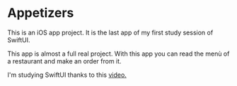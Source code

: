 # Appetizers
This is an iOS app project. It is the last app of my first study session of SwiftUI.

This app is almost a full real project. With this app you can read the menù of a restaurant and make an order from it.

I'm studying SwiftUI thanks to this [video.](https://youtu.be/b1oC7sLIgpI?si=rbQqJavLBTJpxdya)
